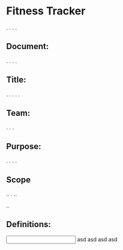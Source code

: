 # Fitness Tracker
.
.
.
.


## Document:
.
.
.
.

## Title:
.
.
.
.
.

## Team:
.
.
.
## Purpose:
.
.
.
.

## Scope
..
.
..

..
## Definitions:
<input type="text-area"> 
asd
asd
asd
asd
</input>
